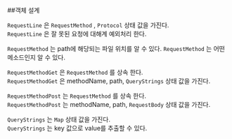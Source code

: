 ##객체 설계

`RequestLine` 은 `RequestMethod` , `Protocol`  상태 값을 가진다.  
`RequestLine` 은 잘 못된 요청에 대해계 예외처리 한다.
  
`RequestMethod` 는 path에 해당되는 파일 위치를 알 수 있다.
`RequestMethod` 는 어떤 메소드인지 알 수 있다.

`RequestMethodGet` 은 `RequestMethod` 를 상속 한다.  
`RequestMethodGet` 은  methodName, path, `QueryStrings` 상태 값을 가진다.

`RequestMethodPost` 는 `RequestMethod` 를 상속 한다.  
`RequestMethodPost` 는 methodName, path, `RequestBody` 상태 값을 가진다.

`QueryStrings` 는 `Map` 상태 값을 가진다.  
`QueryStrings` 는 key 값으로 value를 추출할 수 있다.
